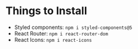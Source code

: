 # Things to Install
- Styled components: `npm i styled-components@5`
- React Router: `npm i react-router-dom`
- React Icons: `npm i react-icons`